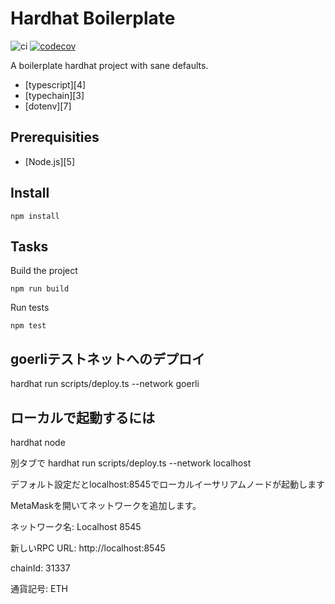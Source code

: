 # Hardhat Boilerplate

![ci](https://github.com/shapeshed/hardhat-boilerplate/workflows/Continuous%20Integration/badge.svg?branch=master)
[![codecov](https://codecov.io/gh/shapeshed/hardhat-boilerplate/branch/master/graph/badge.svg?token=FVXeaaBA3d)](https://codecov.io/gh/shapeshed/hardhat-boilerplate)

A boilerplate hardhat project with sane defaults.

- [typescript][4]
- [typechain][3]
- [dotenv][7]

## Prerequisities

- [Node.js][5]

## Install

    npm install

## Tasks

Build the project

    npm run build

Run tests

    npm test
    
## goerliテストネットへのデプロイ

hardhat run scripts/deploy.ts --network goerli

## ローカルで起動するには

hardhat node

別タブで hardhat run scripts/deploy.ts --network localhost

デフォルト設定だとlocalhost:8545でローカルイーサリアムノードが起動します

MetaMaskを開いてネットワークを追加します。

ネットワーク名: Localhost 8545

新しいRPC URL: http://localhost:8545

chainId: 31337

通貨記号: ETH
